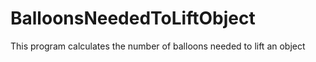 # BalloonsNeededToLiftObject
This program calculates the number of balloons needed to lift an object
